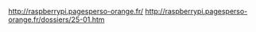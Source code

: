 http://raspberrypi.pagesperso-orange.fr/
http://raspberrypi.pagesperso-orange.fr/dossiers/25-01.htm
